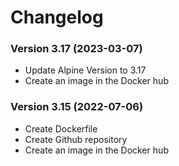 Changelog
=========

### Version 3.17 (2023-03-07)
* Update Alpine Version to 3.17
* Create an image in the Docker hub

### Version 3.15 (2022-07-06)
* Create Dockerfile
* Create Github repository
* Create an image in the Docker hub